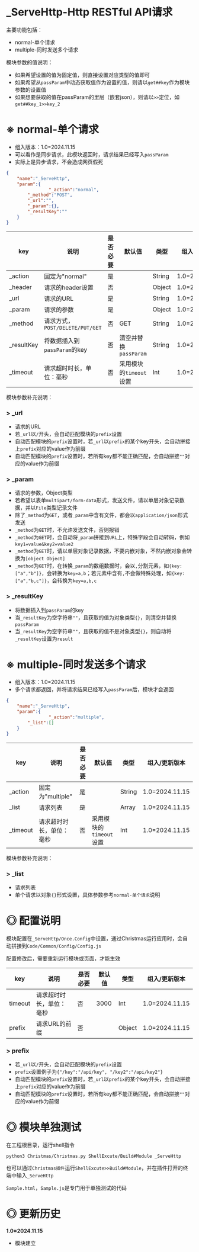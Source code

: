 # _ServeHttp-Http RESTful API请求

主要功能包括：
- normal-单个请求
- multiple-同时发送多个请求

模块参数的值说明：

- 如果希望设置的值为固定值，则直接设置对应类型的值即可
- 如果希望从`passParam`中动态获取值作为设置的值，则请以`get##key`作为模块参数的设置值
- 如果想要获取的值在passParam的里层（嵌套json），则请以`>>`定位，如`get##key_1>>key_2`

# ※ normal-单个请求

- 组入版本：1.0=2024.11.15
- 可以看作是同步请求，此模块返回时，请求结果已经写入`passParam`
- 实际上是异步请求，不会造成网页假死

```json
{
    "name":"_ServeHttp",
    "param":{
				"_action":"normal",
      	"_method":"POST",
      	"_url":"",
      	"_param":{},
      	"_resultKey":""
    }
}
```

| key           | 说明                                                | 是否必要 | 默认值 | 类型   | 组入/更新版本  |
| ------------- | --------------------------------------------------- | -------- | ------ | ------ | -------------- |
| _action    | 固定为"normal"                                 | 是       |        | String | 1.0=2024.11.15 |
| _header | 请求的header设置 | 否 | | Object | 1.0=2024.11.15 |
| _url | 请求的URL | 是 | | String | 1.0=2024.11.15 |
| _param | 请求的参数 | 是 | | Object | 1.0=2024.11.15 |
| _method | 请求方式，`POST/DELETE/PUT/GET` | 否 | GET | String | 1.0=2024.11.15 |
| _resultKey | 将数据插入到`passParam`的key | 否 | 清空并替换`passParam` | String | 1.0=2024.11.15 |
| _timeout | 请求超时时长，单位：毫秒 | 否 | 采用模块的`timeout`设置 | Int | 1.0=2024.11.15 |

模块参数补充说明：

### > _url

- 请求的URL
- 若`_url`以`/`开头，会自动匹配模块的`prefix`设置
- 自动匹配模块的`prefix`设置时，若`_url`以`prefix`的某个key开头，会自动拼接上`prefix`对应的value作为前缀
- 自动匹配模块的`prefix`设置时，若所有key都不能正确匹配，会自动拼接`""`对应的value作为前缀

### > _param

- 请求的参数，Object类型
- 若希望以表单`multipart/form-data`形式，发送文件，请以单层对象记录数据，并以`File`类型记录文件
- 除了`_method`为`GET`，或者`_param`中含有文件，都会以`application/json`形式发送
- `_method`为`GET`时，不允许发送文件，否则报错
- `_method`为`GET`时，会自动将`_param`拼接到`URL`上，特殊字段会自动转码，例如`key1=value&key2=value2`
- `_method`为`GET`时，请以单层对象记录数据，不要内嵌对象，不然内嵌对象会转换为`[object Object]`
- `_method`为`GET`时，在转换`_param`的数组数据时，会以`,`分割元素，如`{key:["a","b"]}`，会转换为`key=a,b`；若元素中含有`,`不会做特殊处理，如`{key:["a","b,c"]}`，会转换为`key=a,b,c`

### > _resultKey

- 将数据插入到`passParam`的key
- 当`_resultKey`为空字符串`""`，且获取的值为对象类型`{}`，则清空并替换`passParam`
- 当`_resultKey`为空字符串`""`，且获取的值不是对象类型`{}`，则自动将`_resultKey`设置为`result`

# ※ multiple-同时发送多个请求

- 组入版本：1.0=2024.11.15
- 多个请求都返回，并将请求结果已经写入`passParam`后，模块才会返回

```json
{
    "name":"_ServeHttp",
    "param":{
				"_action":"multiple",
      	"_list":[]
    }
}
```

| key      | 说明                     | 是否必要 | 默认值                  | 类型   | 组入/更新版本  |
| -------- | ------------------------ | -------- | ----------------------- | ------ | -------------- |
| _action  | 固定为"multiple"         | 是       |                         | String | 1.0=2024.11.15 |
| _list    | 请求列表                 | 是       |                         | Array  | 1.0=2024.11.15 |
| _timeout | 请求超时时长，单位：毫秒 | 否       | 采用模块的`timeout`设置 | Int    | 1.0=2024.11.15 |

模块参数补充说明：

### > _list

- 请求列表
- 单个请求以对象`{}`形式设置，具体参数参考`normal-单个请求`说明

# ◎ 配置说明

模块配置在`_ServeHttp/Once.Config`中设置，通过Christmas运行应用时，会自动拼接到`Code/Common/Config/Config.js`

配置修改后，需要重新运行模块或页面，才能生效

| key                                       | 说明                                                 | 是否必要 | 默认值 | 类型   | 组入/更新版本  |
| ----------------------------------------- | ---------------------------------------------------- | -------- | ------ | ------ | -------------- |
| timeout | 请求超时时长，单位：毫秒 | 否 | 3000 | Int | 1.0=2024.11.15 |
| prefix | 请求URL的前缀 | 否 |  | Object | 1.0=2024.11.15 |

### > prefix

- 若`_url`以`/`开头，会自动匹配模块的`prefix`设置
- `prefix`设置例子为`{"/key":"/api/key", "/key2":"/api/key2"}`
- 自动匹配模块的`prefix`设置时，若`_url`以`prefix`的某个key开头，会自动拼接上`prefix`对应的value作为前缀
- 自动匹配模块的`prefix`设置时，若所有key都不能正确匹配，会自动拼接`""`对应的value作为前缀

# ◎ 模块单独测试

在工程根目录，运行shell指令

```
python3 Christmas/Christmas.py ShellExcute/Build#Module _ServeHttp
```

也可以通过`Christmas插件`运行`ShellExcute>>Build#Module`，并在插件打开的终端中输入`_ServeHttp`

`Sample.html`，`Sample.js`是专门用于单独测试的代码

# ◎ 更新历史

**1.0=2024.11.15**

- 模块建立
